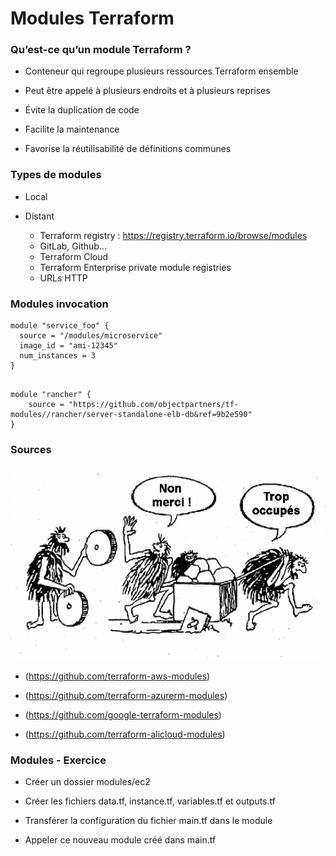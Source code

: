 

# Modules Terraform

### Qu’est-ce qu’un module Terraform ?

- Conteneur qui regroupe plusieurs ressources Terraform  ensemble

- Peut être appelé à plusieurs endroits et à plusieurs reprises

- Évite la duplication de code

- Facilite la maintenance

- Favorise la réutilisabilité de définitions communes



### Types de modules

- Local

- Distant
    - Terraform registry : https://registry.terraform.io/browse/modules 
    - GitLab, Github…
    - Terraform Cloud
    - Terraform Enterprise private module registries 
    - URLs HTTP



### Modules invocation

~~~~~~~~~~~~~~~~~~~~~~~~~~~~~~~~~~~~~~~~~~ {.zsh}
module "service_foo" {
  source = "/modules/microservice"
  image_id = "ami-12345"
  num_instances = 3
}
~~~~~~~~~~~~~~~~~~~~~~~~~~~~~~~~~~~~~~~~~~


~~~~~~~~~~~~~~~~~~~~~~~~~~~~~~~~~~~~~~~~~~ {.zsh}

module "rancher" {
    source = "https://github.com/objectpartners/tf-modules//rancher/server-standalone-elb-db&ref=9b2e590"
}
~~~~~~~~~~~~~~~~~~~~~~~~~~~~~~~~~~~~~~~~~~

### Sources

![](images/terraform/non-merci-trop-occupes.png)


- (https://github.com/terraform-aws-modules)
  
- (https://github.com/terraform-azurerm-modules)
  
- (https://github.com/google-terraform-modules)
  
- (https://github.com/terraform-alicloud-modules)
    

### Modules - Exercice

- Créer un dossier modules/ec2

- Créer les fichiers data.tf, instance.tf, variables.tf et outputs.tf

- Transférer la configuration du fichier main.tf dans le module

- Appeler ce nouveau module créé dans main.tf

